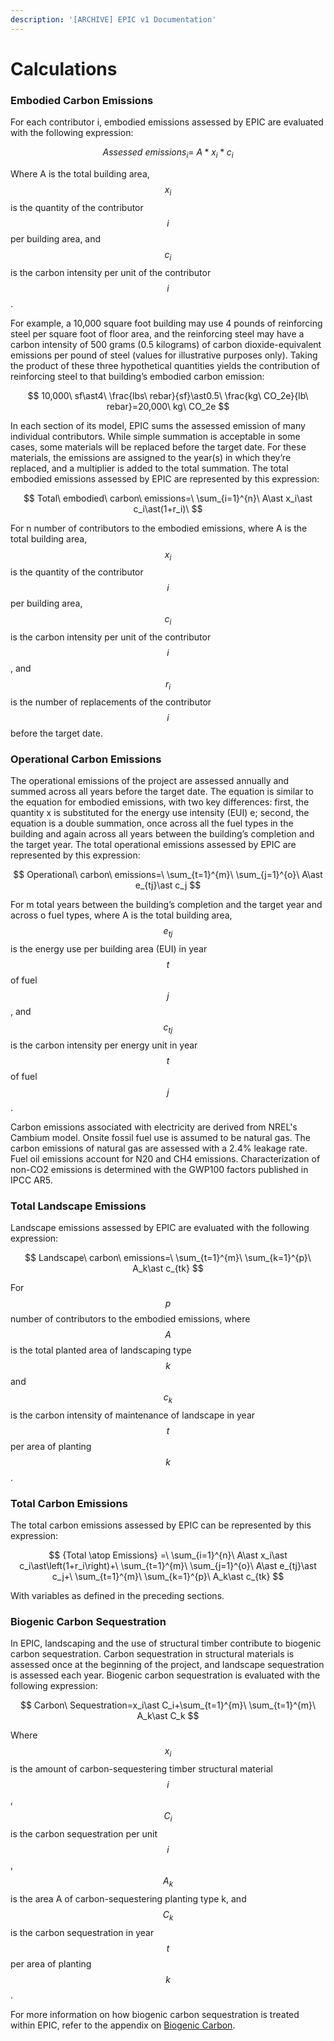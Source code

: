 ```yaml
---
description: '[ARCHIVE] EPIC v1 Documentation'
---
```


# Calculations

### Embodied Carbon Emissions

For each contributor i, embodied emissions assessed by EPIC are evaluated with the following expression:

$$
{Assessed\ emissions}_i=\ A\ast x_i\ast c_i
$$

Where A is the total building area, $$x_i$$ is the quantity of the contributor $$i$$ per building area, and $$c_i$$ is the carbon intensity per unit of the contributor $$i$$.

For example, a 10,000 square foot building may use 4 pounds of reinforcing steel per square foot of floor area, and the reinforcing steel may have a carbon intensity of 500 grams (0.5 kilograms) of carbon dioxide-equivalent emissions per pound of steel (values for illustrative purposes only). Taking the product of these three hypothetical quantities yields the contribution of reinforcing steel to that building’s embodied carbon emission:

$$
10,000\ sf\ast4\ \frac{lbs\ rebar}{sf}\ast0.5\ \frac{kg\ CO_2e}{lb\ rebar}=20,000\ kg\ CO_2e
$$

In each section of its model, EPIC sums the assessed emission of many individual contributors. While simple summation is acceptable in some cases, some materials will be replaced before the target date. For these materials, the emissions are assigned to the year(s) in which they’re replaced, and a multiplier is added to the total summation. The total embodied emissions assessed by EPIC are represented by this expression:

$$
Total\ embodied\ carbon\ emissions=\ \sum_{i=1}^{n}\ A\ast x_i\ast c_i\ast(1+r_i)\
$$

For n number of contributors to the embodied emissions, where A is the total building area, $$x_i$$ is the quantity of the contributor $$i$$ per building area, $$c_i$$ is the carbon intensity per unit of the contributor $$i$$, and $$r_i$$ is the number of replacements of the contributor $$i$$ before the target date.

### Operational Carbon Emissions

The operational emissions of the project are assessed annually and summed across all years before the target date. The equation is similar to the equation for embodied emissions, with two key differences: first, the quantity x is substituted for the energy use intensity (EUI) e; second, the equation is a double summation, once across all the fuel types in the building and again across all years between the building’s completion and the target year. The total operational emissions assessed by EPIC are represented by this expression:

$$
Operational\ carbon\ emissions=\ \sum_{t=1}^{m}\ \sum_{j=1}^{o}\ A\ast e_{tj}\ast c_j
$$

For m total years between the building’s completion and the target year and across o fuel types, where A is the total building area, $$e_{tj}$$ is the energy use per building area (EUI) in year $$t$$ of fuel $$j$$, and $$c_{tj}$$ is the carbon intensity per energy unit in year $$t$$ of fuel $$j$$.

Carbon emissions associated with electricity are derived from NREL's Cambium model. Onsite fossil fuel use is assumed to be natural gas. The carbon emissions of natural gas are assessed with a 2.4% leakage rate. Fuel oil emissions account for N20 and CH4 emissions. Characterization of non-CO2 emissions is determined with the GWP100 factors published in IPCC AR5.

### Total Landscape Emissions

Landscape emissions assessed by EPIC are evaluated with the following expression:

$$
Landscape\ carbon\ emissions=\ \sum_{t=1}^{m}\ \sum_{k=1}^{p}\ A_k\ast c_{tk}
$$

For $$p$$ number of contributors to the embodied emissions, where $$A$$ is the total planted area of landscaping type$$k$$ and $$c_k$$ is the carbon intensity of maintenance of landscape in year $$t$$ per area of planting $$k$$.

### Total Carbon Emissions

The total carbon emissions assessed by EPIC can be represented by this expression:

$$
{Total \atop Emissions} =\ \sum_{i=1}^{n}\ A\ast x_i\ast c_i\ast\left(1+r_i\right)+\ \sum_{t=1}^{m}\ \sum_{j=1}^{o}\ A\ast e_{tj}\ast c_j+\ \sum_{t=1}^{m}\ \sum_{k=1}^{p}\ A_k\ast c_{tk}
$$

With variables as defined in the preceding sections.

### Biogenic Carbon Sequestration

In EPIC, landscaping and the use of structural timber contribute to biogenic carbon sequestration. Carbon sequestration in structural materials is assessed once at the beginning of the project, and landscape sequestration is assessed each year. Biogenic carbon sequestration is evaluated with the following expression:

$$
Carbon\ Sequestration=x_i\ast C_i+\sum_{t=1}^{m}\ \sum_{t=1}^{m}\ A_k\ast C_k
$$

Where $$x_i$$ is the amount of carbon-sequestering timber structural material $$i$$, $$C_i$$ is the carbon sequestration per unit $$i$$,$$A_k$$ is the area A of carbon-sequestering planting type k, and $$C_k$$ is the carbon sequestration in year $$t$$ per area of planting $$k$$.

For more information on how biogenic carbon sequestration is treated within EPIC, refer to the appendix on [Biogenic Carbon](../appendices/biogenic-carbon.md).
